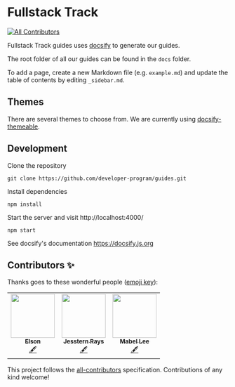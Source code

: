 # Fullstack Track
<!-- ALL-CONTRIBUTORS-BADGE:START - Do not remove or modify this section -->
[![All Contributors](https://img.shields.io/badge/all_contributors-3-orange.svg?style=flat-square)](#contributors-)
<!-- ALL-CONTRIBUTORS-BADGE:END -->

Fullstack Track guides uses [docsify](https://docsify.js.org/#/) to generate our guides.

The root folder of all our guides can be found in the `docs` folder.

To add a page, create a new Markdown file (e.g. `example.md`) and update the table of contents by editing `_sidebar.md`.

## Themes

There are several themes to choose from. We are currently using [docsify-themeable](https://jhildenbiddle.github.io/docsify-themeable/#/themes).

## Development

Clone the repository

```
git clone https://github.com/developer-program/guides.git
```

Install dependencies

```
npm install
```

Start the server and visit http://localhost:4000/

```
npm start
```

See docsify's documentation https://docsify.js.org

## Contributors ✨

Thanks goes to these wonderful people ([emoji key](https://allcontributors.org/docs/en/emoji-key)):

<!-- ALL-CONTRIBUTORS-LIST:START - Do not remove or modify this section -->
<!-- prettier-ignore-start -->
<!-- markdownlint-disable -->
<table>
  <tr>
    <td align="center"><a href="https://github.com/elsonlim-tw"><img src="https://avatars1.githubusercontent.com/u/49974808?v=4" width="100px;" alt=""/><br /><sub><b>Elson</b></sub></a><br /><a href="#content-elsonlim-tw" title="Content">🖋</a></td>
    <td align="center"><a href="https://jsstrn.me/"><img src="https://avatars2.githubusercontent.com/u/1199611?v=4" width="100px;" alt=""/><br /><sub><b>Jesstern Rays</b></sub></a><br /><a href="#content-jsstrn" title="Content">🖋</a></td>
    <td align="center"><a href="https://github.com/mabelleeyanhwa"><img src="https://avatars1.githubusercontent.com/u/55967697?v=4" width="100px;" alt=""/><br /><sub><b>Mabel Lee</b></sub></a><br /><a href="#content-mabelleeyanhwa" title="Content">🖋</a></td>
  </tr>
</table>

<!-- markdownlint-enable -->
<!-- prettier-ignore-end -->
<!-- ALL-CONTRIBUTORS-LIST:END -->

This project follows the [all-contributors](https://github.com/all-contributors/all-contributors) specification. Contributions of any kind welcome!